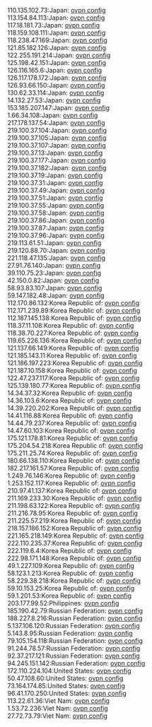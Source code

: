 110.135.102.73:Japan: [ovpn config](vpn/110_135_102_73.ovpn)  
113.154.84.113:Japan: [ovpn config](vpn/113_154_84_113.ovpn)  
117.18.181.73:Japan: [ovpn config](vpn/117_18_181_73.ovpn)  
118.159.108.111:Japan: [ovpn config](vpn/118_159_108_111.ovpn)  
118.238.47.169:Japan: [ovpn config](vpn/118_238_47_169.ovpn)  
121.85.182.126:Japan: [ovpn config](vpn/121_85_182_126.ovpn)  
122.255.191.214:Japan: [ovpn config](vpn/122_255_191_214.ovpn)  
125.198.42.151:Japan: [ovpn config](vpn/125_198_42_151.ovpn)  
126.116.165.6:Japan: [ovpn config](vpn/126_116_165_6.ovpn)  
126.117.178.172:Japan: [ovpn config](vpn/126_117_178_172.ovpn)  
126.93.66.150:Japan: [ovpn config](vpn/126_93_66_150.ovpn)  
130.62.33.114:Japan: [ovpn config](vpn/130_62_33_114.ovpn)  
14.132.27.53:Japan: [ovpn config](vpn/14_132_27_53.ovpn)  
153.185.207.147:Japan: [ovpn config](vpn/153_185_207_147.ovpn)  
1.66.34.108:Japan: [ovpn config](vpn/1_66_34_108.ovpn)  
217.178.137.54:Japan: [ovpn config](vpn/217_178_137_54.ovpn)  
219.100.37.104:Japan: [ovpn config](vpn/219_100_37_104.ovpn)  
219.100.37.105:Japan: [ovpn config](vpn/219_100_37_105.ovpn)  
219.100.37.107:Japan: [ovpn config](vpn/219_100_37_107.ovpn)  
219.100.37.13:Japan: [ovpn config](vpn/219_100_37_13.ovpn)  
219.100.37.177:Japan: [ovpn config](vpn/219_100_37_177.ovpn)  
219.100.37.182:Japan: [ovpn config](vpn/219_100_37_182.ovpn)  
219.100.37.19:Japan: [ovpn config](vpn/219_100_37_19.ovpn)  
219.100.37.31:Japan: [ovpn config](vpn/219_100_37_31.ovpn)  
219.100.37.49:Japan: [ovpn config](vpn/219_100_37_49.ovpn)  
219.100.37.51:Japan: [ovpn config](vpn/219_100_37_51.ovpn)  
219.100.37.55:Japan: [ovpn config](vpn/219_100_37_55.ovpn)  
219.100.37.58:Japan: [ovpn config](vpn/219_100_37_58.ovpn)  
219.100.37.86:Japan: [ovpn config](vpn/219_100_37_86.ovpn)  
219.100.37.87:Japan: [ovpn config](vpn/219_100_37_87.ovpn)  
219.100.37.96:Japan: [ovpn config](vpn/219_100_37_96.ovpn)  
219.113.61.51:Japan: [ovpn config](vpn/219_113_61_51.ovpn)  
219.120.88.70:Japan: [ovpn config](vpn/219_120_88_70.ovpn)  
221.118.47.135:Japan: [ovpn config](vpn/221_118_47_135.ovpn)  
27.91.76.140:Japan: [ovpn config](vpn/27_91_76_140.ovpn)  
39.110.75.23:Japan: [ovpn config](vpn/39_110_75_23.ovpn)  
42.150.0.82:Japan: [ovpn config](vpn/42_150_0_82.ovpn)  
58.93.83.107:Japan: [ovpn config](vpn/58_93_83_107.ovpn)  
59.147.182.48:Japan: [ovpn config](vpn/59_147_182_48.ovpn)  
112.170.86.132:Korea Republic of: [ovpn config](vpn/112_170_86_132.ovpn)  
112.171.239.89:Korea Republic of: [ovpn config](vpn/112_171_239_89.ovpn)  
112.187.145.138:Korea Republic of: [ovpn config](vpn/112_187_145_138.ovpn)  
118.37.11.108:Korea Republic of: [ovpn config](vpn/118_37_11_108.ovpn)  
118.38.70.227:Korea Republic of: [ovpn config](vpn/118_38_70_227.ovpn)  
119.65.226.136:Korea Republic of: [ovpn config](vpn/119_65_226_136.ovpn)  
121.137.66.149:Korea Republic of: [ovpn config](vpn/121_137_66_149.ovpn)  
121.185.143.11:Korea Republic of: [ovpn config](vpn/121_185_143_11.ovpn)  
121.186.197.223:Korea Republic of: [ovpn config](vpn/121_186_197_223.ovpn)  
121.187.10.158:Korea Republic of: [ovpn config](vpn/121_187_10_158.ovpn)  
122.47.237.117:Korea Republic of: [ovpn config](vpn/122_47_237_117.ovpn)  
125.139.180.77:Korea Republic of: [ovpn config](vpn/125_139_180_77.ovpn)  
14.34.37.32:Korea Republic of: [ovpn config](vpn/14_34_37_32.ovpn)  
14.36.103.6:Korea Republic of: [ovpn config](vpn/14_36_103_6.ovpn)  
14.39.220.202:Korea Republic of: [ovpn config](vpn/14_39_220_202.ovpn)  
14.41.116.88:Korea Republic of: [ovpn config](vpn/14_41_116_88.ovpn)  
14.44.79.237:Korea Republic of: [ovpn config](vpn/14_44_79_237.ovpn)  
14.47.60.103:Korea Republic of: [ovpn config](vpn/14_47_60_103.ovpn)  
175.121.178.81:Korea Republic of: [ovpn config](vpn/175_121_178_81.ovpn)  
175.204.54.218:Korea Republic of: [ovpn config](vpn/175_204_54_218.ovpn)  
175.211.25.74:Korea Republic of: [ovpn config](vpn/175_211_25_74.ovpn)  
180.66.138.110:Korea Republic of: [ovpn config](vpn/180_66_138_110.ovpn)  
182.217.161.57:Korea Republic of: [ovpn config](vpn/182_217_161_57.ovpn)  
1.249.76.146:Korea Republic of: [ovpn config](vpn/1_249_76_146.ovpn)  
1.253.152.117:Korea Republic of: [ovpn config](vpn/1_253_152_117.ovpn)  
210.97.41.137:Korea Republic of: [ovpn config](vpn/210_97_41_137.ovpn)  
211.169.233.30:Korea Republic of: [ovpn config](vpn/211_169_233_30.ovpn)  
211.198.63.122:Korea Republic of: [ovpn config](vpn/211_198_63_122.ovpn)  
211.216.78.95:Korea Republic of: [ovpn config](vpn/211_216_78_95.ovpn)  
211.225.57.219:Korea Republic of: [ovpn config](vpn/211_225_57_219.ovpn)  
218.157.186.152:Korea Republic of: [ovpn config](vpn/218_157_186_152.ovpn)  
221.165.218.149:Korea Republic of: [ovpn config](vpn/221_165_218_149.ovpn)  
222.110.235.37:Korea Republic of: [ovpn config](vpn/222_110_235_37.ovpn)  
222.119.6.4:Korea Republic of: [ovpn config](vpn/222_119_6_4.ovpn)  
222.98.171.148:Korea Republic of: [ovpn config](vpn/222_98_171_148.ovpn)  
49.1.227.109:Korea Republic of: [ovpn config](vpn/49_1_227_109.ovpn)  
58.123.1.213:Korea Republic of: [ovpn config](vpn/58_123_1_213.ovpn)  
58.229.38.218:Korea Republic of: [ovpn config](vpn/58_229_38_218.ovpn)  
59.10.153.25:Korea Republic of: [ovpn config](vpn/59_10_153_25.ovpn)  
59.1.201.53:Korea Republic of: [ovpn config](vpn/59_1_201_53.ovpn)  
203.177.99.52:Philippines: [ovpn config](vpn/203_177_99_52.ovpn)  
185.190.42.79:Russian Federation: [ovpn config](vpn/185_190_42_79.ovpn)  
188.227.8.216:Russian Federation: [ovpn config](vpn/188_227_8_216.ovpn)  
5.137.106.120:Russian Federation: [ovpn config](vpn/5_137_106_120.ovpn)  
5.143.8.95:Russian Federation: [ovpn config](vpn/5_143_8_95.ovpn)  
79.105.154.118:Russian Federation: [ovpn config](vpn/79_105_154_118.ovpn)  
91.244.78.57:Russian Federation: [ovpn config](vpn/91_244_78_57.ovpn)  
92.37.217.121:Russian Federation: [ovpn config](vpn/92_37_217_121.ovpn)  
94.245.151.142:Russian Federation: [ovpn config](vpn/94_245_151_142.ovpn)  
172.110.224.104:United States: [ovpn config](vpn/172_110_224_104.ovpn)  
50.47.108.60:United States: [ovpn config](vpn/50_47_108_60.ovpn)  
73.164.174.85:United States: [ovpn config](vpn/73_164_174_85.ovpn)  
96.41.170.250:United States: [ovpn config](vpn/96_41_170_250.ovpn)  
113.22.61.36:Viet Nam: [ovpn config](vpn/113_22_61_36.ovpn)  
1.53.72.236:Viet Nam: [ovpn config](vpn/1_53_72_236.ovpn)  
27.72.73.79:Viet Nam: [ovpn config](vpn/27_72_73_79.ovpn)  
